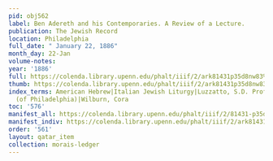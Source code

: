 ```yaml
---
pid: obj562
label: Ben Adereth and his Contemporaries. A Review of a Lecture.
publication: The Jewish Record
location: Philadelphia
full_date: " January 22, 1886"
month_day: 22-Jan
volume-notes:
year: '1886'
full: https://colenda.library.upenn.edu/phalt/iiif/2/ark81431p35d8nw83%2FSHA256E-s7407379--974d82a4dad6ac909b1328c1873fcf86c346153ca7afced66cd96c09b715f55b.jpeg/full/3500,/0/default.jpg
thumb: https://colenda.library.upenn.edu/phalt/iiif/2/ark81431p35d8nw83%2FSHA256E-s7407379--974d82a4dad6ac909b1328c1873fcf86c346153ca7afced66cd96c09b715f55b.jpeg/full/!200,200/0/default.jpg
index_terms: American Hebrew|Italian Jewish Liturgy|Luzzatto, S.D. Prof.|Union League
  (of Philadelphia)|Wilburn, Cora
toc: '576'
manifest_all: https://colenda.library.upenn.edu/phalt/iiif/2/81431-p35d8nw83/manifest
manifest_indiv: https://colenda.library.upenn.edu/phalt/iiif/2/ark81431p35d8nw83%2FSHA256E-s7407379--974d82a4dad6ac909b1328c1873fcf86c346153ca7afced66cd96c09b715f55b.jpeg
order: '561'
layout: qatar_item
collection: morais-ledger
---
```

